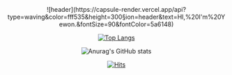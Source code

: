 <div align=center>
![header](https://capsule-render.vercel.app/api?type=waving&color=fff535&height=300&section=header&text=HI,%20I'm%20Yewon.&fontSize=90&fontColor=5a6148)


<!--
**yeahhh1e/yeahhh1e** is a ✨ _special_ ✨ repository because its `README.md` (this file) appears on your GitHub profile.

Here are some ideas to get you started:

- 🔭 I’m currently working on ...
- 🌱 I’m currently learning ...
- 👯 I’m looking to collaborate on ...
- 🤔 I’m looking for help with ...
- 💬 Ask me about ...
- 📫 How to reach me: ...
- 😄 Pronouns: ...
- ⚡ Fun fact: ...
-->

[![Top Langs](https://github-readme-stats.vercel.app/api/top-langs/?username=yeahhh1e&layout=compact)](https://github.com/yeahhh1e/github-readme-stats)

![Anurag's GitHub stats](https://github-readme-stats.vercel.app/api?username=yeahhh1e&show_icons=true&theme=yeblu)

[![Hits](https://hits.seeyoufarm.com/api/count/incr/badge.svg?url=https%3A%2F%2Fgithub.com%2Fyeahhh1e&count_bg=%23F3EA00&title_bg=%23367C20&icon=&icon_color=%23E7E7E7&title=hits&edge_flat=false)](https://hits.seeyoufarm.com)

</div>
